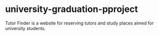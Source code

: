 # university-graduation-pproject
Tutor Finder is a website for reserving tutors and study places aimed for university students.
